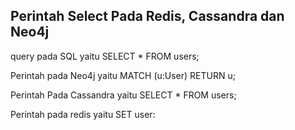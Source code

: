 ## Perintah Select Pada Redis, Cassandra dan Neo4j

query pada SQL yaitu           SELECT * FROM users;

Perintah pada Neo4j yaitu      MATCH (u:User)
                               RETURN u; 

Perintah Pada Cassandra yaitu  SELECT * FROM users;

Perintah pada redis yaitu      SET user:
